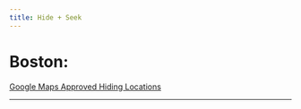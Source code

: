 ```yaml
---
title: Hide + Seek
---
```


# Boston:

[Google Maps Approved Hiding Locations](https://www.google.com/maps/d/embed?mid=1o-mhrgndBPDkNsbasblwvnJSC2nc7pY)

---